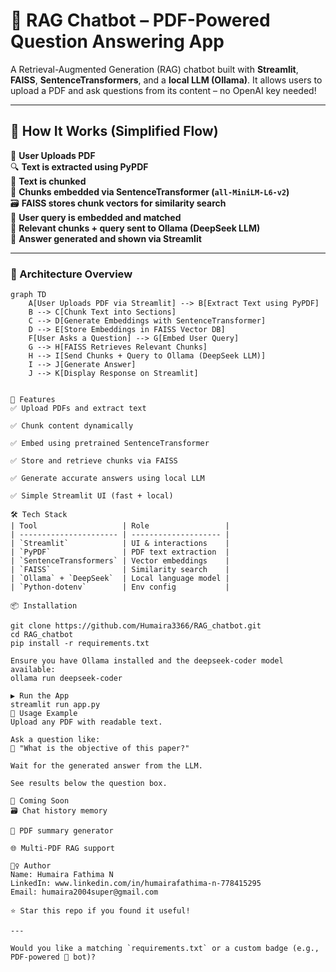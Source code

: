 # 🤖 RAG Chatbot – PDF-Powered Question Answering App

A Retrieval-Augmented Generation (RAG) chatbot built with **Streamlit**, **FAISS**, **SentenceTransformers**, and a **local LLM (Ollama)**. It allows users to upload a PDF and ask questions from its content – no OpenAI key needed!

---

## 🧠 How It Works (Simplified Flow)

📄 **User Uploads PDF**  
🔍 **Text is extracted using PyPDF**  
🧩 **Text is chunked**  
🧠 **Chunks embedded via SentenceTransformer (`all-MiniLM-L6-v2`)**  
🗃️ **FAISS stores chunk vectors for similarity search**  
💬 **User query is embedded and matched**  
🧠 **Relevant chunks + query sent to Ollama (DeepSeek LLM)**  
🧾 **Answer generated and shown via Streamlit**

---
### 🧠 Architecture Overview

```mermaid
graph TD
    A[User Uploads PDF via Streamlit] --> B[Extract Text using PyPDF]
    B --> C[Chunk Text into Sections]
    C --> D[Generate Embeddings with SentenceTransformer]
    D --> E[Store Embeddings in FAISS Vector DB]
    F[User Asks a Question] --> G[Embed User Query]
    G --> H[FAISS Retrieves Relevant Chunks]
    H --> I[Send Chunks + Query to Ollama (DeepSeek LLM)]
    I --> J[Generate Answer]
    J --> K[Display Response on Streamlit]


🚀 Features
✅ Upload PDFs and extract text

✅ Chunk content dynamically

✅ Embed using pretrained SentenceTransformer

✅ Store and retrieve chunks via FAISS

✅ Generate accurate answers using local LLM

✅ Simple Streamlit UI (fast + local)

🛠️ Tech Stack
| Tool                   | Role                 |
| ---------------------- | -------------------- |
| `Streamlit`            | UI & interactions    |
| `PyPDF`                | PDF text extraction  |
| `SentenceTransformers` | Vector embeddings    |
| `FAISS`                | Similarity search    |
| `Ollama` + `DeepSeek`  | Local language model |
| `Python-dotenv`        | Env config           |

📦 Installation

git clone https://github.com/Humaira3366/RAG_chatbot.git
cd RAG_chatbot
pip install -r requirements.txt

Ensure you have Ollama installed and the deepseek-coder model available:
ollama run deepseek-coder

▶️ Run the App
streamlit run app.py
📝 Usage Example
Upload any PDF with readable text.

Ask a question like:
💬 "What is the objective of this paper?"

Wait for the generated answer from the LLM.

See results below the question box.

📌 Coming Soon
🗃️ Chat history memory

🧾 PDF summary generator

🌐 Multi-PDF RAG support

🙋‍♀️ Author
Name: Humaira Fathima N
LinkedIn: www.linkedin.com/in/humairafathima-n-778415295
Email: humaira2004super@gmail.com

⭐ Star this repo if you found it useful!

---

Would you like a matching `requirements.txt` or a custom badge (e.g., PDF-powered 🧠 bot)?

